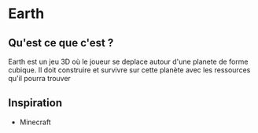 # Earth

## Qu'est ce que c'est ?

Earth est un jeu 3D où le joueur se deplace autour d'une planete de forme cubique. Il doit construire et survivre sur cette planète avec les ressources qu'il pourra trouver

## Inspiration

* Minecraft

